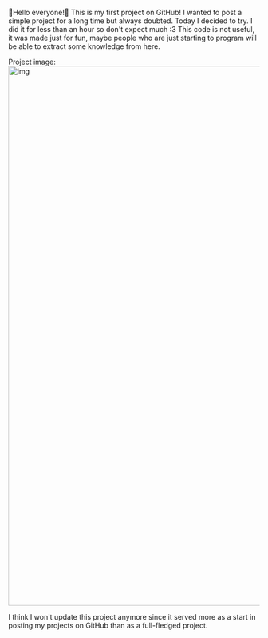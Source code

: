 👋Hello everyone!👋
This is my first project on GitHub!
I wanted to post a simple project for a long time but always doubted.
Today I decided to try. I did it for less than an hour so don't expect much :3
This code is not useful, it was made just for fun,
maybe people who are just starting to program will be able to extract some knowledge from here.

Project image:
<img width="1903" height="1080" alt="img" src="https://github.com/user-attachments/assets/c3f6fbcf-6ba6-4c4a-8137-5c746a43faf8" />

I think I won't update this project anymore since it served more as a start in posting my projects on GitHub than as a full-fledged project.
